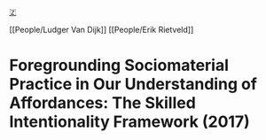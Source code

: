 [🇿](zotero://select/library/items/SUYT344I)

[[People/Ludger Van Dijk]] [[People/Erik Rietveld]] 
# Foregrounding Sociomaterial Practice in Our Understanding of Affordances: The Skilled Intentionality Framework (2017)

